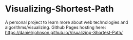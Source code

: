 # Visualizing-Shortest-Path
A personal project to learn more about web technologies and algorithms/visualizing.
Github Pages hosting here: https://danielrjohnson.github.io/Visualizing-Shortest-Path/

